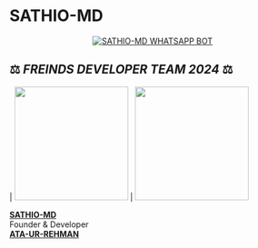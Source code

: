 # SATHIO-MD

<p align  = center> <a href="#"><img title="SATHIO-MD WHATSAPP BOT" src="https://img.shields.io/badge/SATHIO-MD WhatsApp Bot-green?colorA=%23ff0000&colorB=%23017e40&style=for-the-badge"></a> </p>

## ⚖️  *FREINDS DEVELOPER TEAM* *2024*  ⚖️

| <a href="https://github.com/abdulghhani/SATHIO-MD"><img src="https://telegra.ph/file/c670792adfe0d44dc5a99.jpg" width=200 height=200></a> | <a href="https://github.com/arkhan998/MALIK-MD"><img src="https://telegra.ph/file/dce77f7538019d05afe65.jpg" width=200 height=200></a>

  **[SATHIO-MD](https://github.com/abdulghhani/SATHIO-MD)**</br>Founder & Developer</br>  **[ATA-UR-REHMAN](https://github.com/arkhan998/MALIK-MD)**
